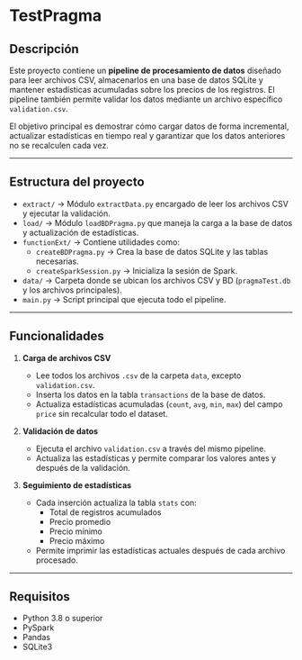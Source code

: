 # TestPragma

## Descripción
Este proyecto contiene un **pipeline de procesamiento de datos** diseñado para leer archivos CSV, almacenarlos en una base de datos SQLite y mantener estadísticas acumuladas sobre los precios de los registros. El pipeline también permite validar los datos mediante un archivo específico `validation.csv`.

El objetivo principal es demostrar cómo cargar datos de forma incremental, actualizar estadísticas en tiempo real y garantizar que los datos anteriores no se recalculen cada vez.

---

## Estructura del proyecto
- `extract/` → Módulo `extractData.py` encargado de leer los archivos CSV y ejecutar la validación.
- `load/` → Módulo `loadBDPragma.py` que maneja la carga a la base de datos y actualización de estadísticas.
- `functionExt/` → Contiene utilidades como:
  - `createBDPragma.py` → Crea la base de datos SQLite y las tablas necesarias.
  - `createSparkSession.py` → Inicializa la sesión de Spark.
- `data/` → Carpeta donde se ubican los archivos CSV y BD (`pragmaTest.db` y los archivos principales).
- `main.py` → Script principal que ejecuta todo el pipeline.

---

## Funcionalidades
1. **Carga de archivos CSV**  
   - Lee todos los archivos `.csv` de la carpeta `data`, excepto `validation.csv`.
   - Inserta los datos en la tabla `transactions` de la base de datos.
   - Actualiza estadísticas acumuladas (`count`, `avg`, `min`, `max`) del campo `price` sin recalcular todo el dataset.

2. **Validación de datos**  
   - Ejecuta el archivo `validation.csv` a través del mismo pipeline.
   - Actualiza las estadísticas y permite comparar los valores antes y después de la validación.

3. **Seguimiento de estadísticas**  
   - Cada inserción actualiza la tabla `stats` con:
     - Total de registros acumulados
     - Precio promedio
     - Precio mínimo
     - Precio máximo
   - Permite imprimir las estadísticas actuales después de cada archivo procesado.

---

## Requisitos
- Python 3.8 o superior
- PySpark
- Pandas
- SQLite3

